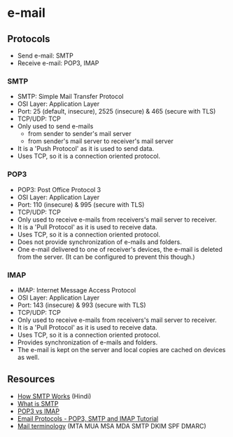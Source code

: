 # e-mail

## Protocols

- Send e-mail: SMTP
- Receive e-mail: POP3, IMAP

### SMTP

- SMTP: Simple Mail Transfer Protocol
- OSI Layer: Application Layer
- Port: 25 (default, insecure), 2525 (insecure) & 465 (secure with TLS)
- TCP/UDP: TCP
- Only used to send e-mails
  - from sender to sender's mail server
  - from sender's mail server to receiver's mail server
- It is a 'Push Protocol' as it is used to send data.
- Uses TCP, so it is a connection oriented protocol.

### POP3

- POP3: Post Office Protocol 3
- OSI Layer: Application Layer
- Port: 110 (insecure) & 995 (secure with TLS)
- TCP/UDP: TCP
- Only used to receive e-mails from receivers's mail server to receiver.
- It is a 'Pull Protocol' as it is used to receive data.
- Uses TCP, so it is a connection oriented protocol.
- Does not provide synchronization of e-mails and folders.
- One e-mail delivered to one of receiver's devices, the e-mail is deleted from the server. (It can be configured to prevent this though.)

### IMAP

- IMAP: Internet Message Access Protocol
- OSI Layer: Application Layer
- Port: 143 (insecure) & 993 (secure with TLS)
- TCP/UDP: TCP
- Only used to receive e-mails from receivers's mail server to receiver.
- It is a 'Pull Protocol' as it is used to receive data.
- Uses TCP, so it is a connection oriented protocol.
- Provides synchronization of e-mails and folders.
- The e-mail is kept on the server and local copies are cached on devices as well.


## Resources

- [How SMTP Works](https://www.youtube.com/watch?v=RdNErie6dKU) (Hindi)
- [What is SMTP](https://www.youtube.com/watch?v=PJo5yOtu7o8)
- [POP3 vs IMAP](https://www.youtube.com/watch?v=SBaARws0hy4)
- [Email Protocols - POP3, SMTP and IMAP Tutorial](https://www.siteground.com/tutorials/email/protocols-pop3-smtp-imap/)
- [Mail terminology](https://afreshcloud.com/sysadmin/mail-terminology-mta-mua-msa-mda-smtp-dkim-spf-dmarc) (MTA MUA MSA MDA SMTP DKIM SPF DMARC)
